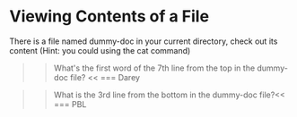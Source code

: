 # Viewing Contents of a File
There is a file named dummy-doc in your current directory, check out its content (Hint: you could using the cat command)  
  
>> What's the first word of the 7th line from the top in the dummy-doc file? <<
=== Darey  
  
>> What is the 3rd line from the bottom in the dummy-doc file?<<  
=== PBL